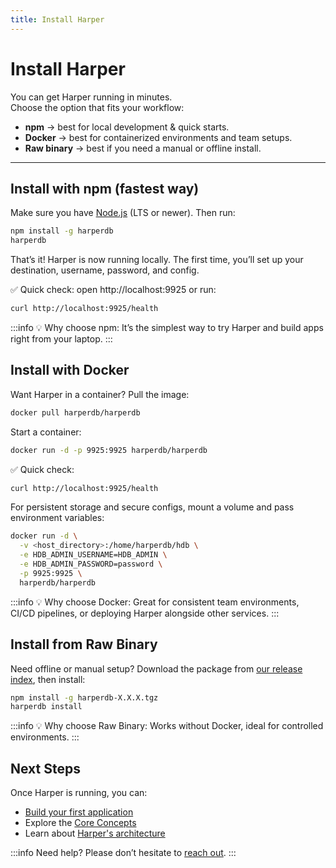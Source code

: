 ```yaml
---
title: Install Harper
---
```


# Install Harper

You can get Harper running in minutes.  
Choose the option that fits your workflow:  

- **npm** → best for local development & quick starts.  
- **Docker** → best for containerized environments and team setups.  
- **Raw binary** → best if you need a manual or offline install.  

---

## Install with npm (fastest way)

Make sure you have [Node.js](https://nodejs.org/) (LTS or newer). Then run:

```bash
npm install -g harperdb
harperdb
```

That’s it! Harper is now running locally.
The first time, you’ll set up your destination, username, password, and config.

✅ Quick check: open http://localhost:9925 or run:
```bash
curl http://localhost:9925/health
```
:::info
💡 Why choose npm: It’s the simplest way to try Harper and build apps right from your laptop.
:::

## Install with Docker
Want Harper in a container? Pull the image:

```bash
docker pull harperdb/harperdb
```

Start a container:

```bash
docker run -d -p 9925:9925 harperdb/harperdb
```

✅ Quick check:
```bash
curl http://localhost:9925/health
```

For persistent storage and secure configs, mount a volume and pass environment variables:
```bash
docker run -d \
  -v <host_directory>:/home/harperdb/hdb \
  -e HDB_ADMIN_USERNAME=HDB_ADMIN \
  -e HDB_ADMIN_PASSWORD=password \
  -p 9925:9925 \
  harperdb/harperdb
```

:::info
💡 Why choose Docker: Great for consistent team environments, CI/CD pipelines, or deploying Harper alongside other services.
:::

## Install from Raw Binary
Need offline or manual setup? Download the package from [our release index](https://products-harperdb-io.s3.us-east-2.amazonaws.com/index.html), then install:

```bash
npm install -g harperdb-X.X.X.tgz
harperdb install
```

:::info
💡 Why choose Raw Binary: Works without Docker, ideal for controlled environments.
:::

## Next Steps
Once Harper is running, you can:
- [Build your first application](../getting-started/quickstart.md)
- Explore the [Core Concepts](../foundations/core-concepts.md)
- Learn about [Harper's architecture](../foundations/harper-architecture.md)

:::info
Need help? Please don’t hesitate to [reach out](https://www.harpersystems.dev/contact).
:::